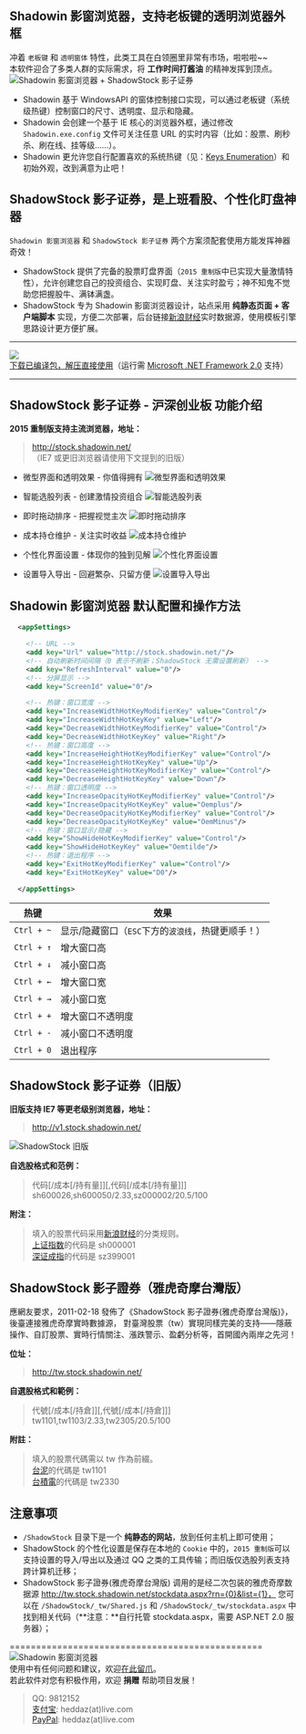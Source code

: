 Shadowin 影窗浏览器，支持老板键的透明浏览器外框
---------------------------------------------
冲着 `老板键` 和 `透明窗体` 特性，此类工具在白领圈里非常有市场，啦啦啦~~  
本软件迎合了多类人群的实际需求，将 **工作时间打酱油** 的精神发挥到顶点。  
![Shadowin 影窗浏览器 + ShadowStock 影子证券](docs/demo-preview.png)  

* Shadowin 基于 WindowsAPI 的窗体控制接口实现，可以通过老板键（系统级热键）控制窗口的尺寸、透明度、显示和隐藏。  
* Shadowin 会创建一个基于 IE 核心的浏览器外框，通过修改 `Shadowin.exe.config` 文件可关注任意 URL 的实时内容（比如：股票、刷秒杀、刷在线、挂等级……）。  
* Shadowin 更允许您自行配置喜欢的系统热键（见：[Keys Enumeration]）和初始外观，改到满意为止吧！  
  
ShadowStock 影子证券，是上班看股、个性化盯盘神器
----------------------------------------------
`Shadowin 影窗浏览器` 和 `ShadowStock 影子证券` 两个方案须配套使用方能发挥神器奇效！  

* ShadowStock 提供了完备的股票盯盘界面（`2015 重制版`中已实现大量激情特性），允许创建您自己的投资组合、实现盯盘、关注实时盈亏；神不知鬼不觉助您把握股牛、满钵满盏。  
* ShadowStock 专为 Shadowin 影窗浏览器设计，站点采用 **纯静态页面 + 客户端脚本** 实现，方便二次部署，后台链接[新浪财经]实时数据源，使用模板引擎思路设计更方便扩展。  
  
  
----------------------------------------------------------------------------------------------
![](docs/download.png)  
[下载已编译包，解压直接使用]（运行需 [Microsoft .NET Framework 2.0] 支持）  
  
-----------------------------------------
ShadowStock 影子证券 - 沪深创业板 功能介绍
-----------------------------------------
**2015 重制版支持主流浏览器，地址：**  
> http://stock.shadowin.net/  
> （IE7 或更旧浏览器请使用下文提到的旧版）  
  
* 微型界面和透明效果 - 你值得拥有
![微型界面和透明效果](docs/demo-main.png)  
  
* 智能选股列表 - 创建激情投资组合
![智能选股列表](docs/demo-autocomplete.png)  
  
* 即时拖动排序 - 把握视觉主次
![即时拖动排序](docs/demo-move.png)  
  
* 成本持仓维护 - 关注实时收益
![成本持仓维护](docs/demo-edit.png)  
  
* 个性化界面设置 - 体现你的独到见解
![个性化界面设置](docs/demo-settings.png)  
  
* 设置导入导出 - 回避繁杂、只留方便
![设置导入导出](docs/demo-impexp.png)  
  
  
Shadowin 影窗浏览器 默认配置和操作方法
-------------------------------------
```xml
  <appSettings>

    <!-- URL -->
    <add key="Url" value="http://stock.shadowin.net/"/>
    <!-- 自动刷新时间间隔（0 表示不刷新；ShadowStock 无需设置刷新） -->
    <add key="RefreshInterval" value="0"/>
    <!-- 分屏显示 -->
    <add key="ScreenId" value="0"/>

    <!-- 热键：窗口宽度 -->
    <add key="IncreaseWidthHotKeyModifierKey" value="Control"/>
    <add key="IncreaseWidthHotKeyKey" value="Left"/>
    <add key="DecreaseWidthHotKeyModifierKey" value="Control"/>
    <add key="DecreaseWidthHotKeyKey" value="Right"/>
    <!-- 热键：窗口高度 -->
    <add key="IncreaseHeightHotKeyModifierKey" value="Control"/>
    <add key="IncreaseHeightHotKeyKey" value="Up"/>
    <add key="DecreaseHeightHotKeyModifierKey" value="Control"/>
    <add key="DecreaseHeightHotKeyKey" value="Down"/>
    <!-- 热键：窗口透明度 -->
    <add key="IncreaseOpacityHotKeyModifierKey" value="Control"/>
    <add key="IncreaseOpacityHotKeyKey" value="Oemplus"/>
    <add key="DecreaseOpacityHotKeyModifierKey" value="Control"/>
    <add key="DecreaseOpacityHotKeyKey" value="OemMinus"/>
    <!-- 热键：窗口显示/隐藏 -->
    <add key="ShowHideHotKeyModifierKey" value="Control"/>
    <add key="ShowHideHotKeyKey" value="Oemtilde"/>
    <!-- 热键：退出程序 -->
    <add key="ExitHotKeyModifierKey" value="Control"/>
    <add key="ExitHotKeyKey" value="D0"/>

  </appSettings>
```
  
|热键		|效果			|
|----		|----			|
|`Ctrl + ~`	|显示/隐藏窗口（`ESC`下方的`波浪线`，热键更顺手！）	|
|`Ctrl + ↑`	|增大窗口高		|
|`Ctrl + ↓`	|减小窗口高		|
|`Ctrl + ←`	|增大窗口宽		|
|`Ctrl + →`	|减小窗口宽		|
|`Ctrl + +`	|增大窗口不透明度	|
|`Ctrl + -`	|减小窗口不透明度	|
|`Ctrl + 0`	|退出程序		|
  


ShadowStock 影子证券（旧版）
---------------------------
**旧版支持 IE7 等更老级别浏览器，地址：**  
> http://v1.stock.shadowin.net/  
  
![ShadowStock 旧版](docs/demo-v1.gif)  
  
**自选股格式和范例：**  
> 代码[/成本[/持有量]][,代码[/成本[/持有量]]]  
> sh600026,sh600050/2.33,sz000002/20.5/100  
  
**附注：**  
> 填入的股票代码采用[新浪财经]的分类规则。  
> [上证指数]的代码是 sh000001  
> [深证成指]的代码是 sz399001  
  
  
ShadowStock 影子證券（雅虎奇摩台灣版）
------------------------------------
應網友要求，2011-02-18 發佈了《ShadowStock 影子證券(雅虎奇摩台灣版)》，後臺連接雅虎奇摩實時數據源，
對臺灣股票（tw）實現同樣完美的支持——隱蔽操作、自訂股票、實時行情關注、漲跌警示、盈虧分析等，首開國內兩岸之先河！   
  
**位址：**  
> http://tw.stock.shadowin.net/  

**自選股格式和範例：**  
> 代號[/成本[/持倉]][,代號[/成本[/持倉]]]  
> tw1101,tw1103/2.33,tw2305/20.5/100  
  
**附註：**  
> 填入的股票代碼需以 tw 作為前綴。  
> [台泥]的代碼是 tw1101  
> [台積電]的代碼是 tw2330  
  
  
  
注意事项
--------
* `/ShadowStock` 目录下是一个 **纯静态的网站**，放到任何主机上即可使用；  
* ShadowStock 的个性化设置是保存在本地的 `Cookie` 中的，`2015 重制版`可以支持设置的导入/导出以及通过 QQ 之类的工具传输；而旧版仅选股列表支持跨计算机迁移；
* ShadowStock 影子證券(雅虎奇摩台灣版) 调用的是经二次包装的雅虎奇摩数据源 http://tw.stock.shadowin.net/stockdata.aspx?rn={0}&list={1}，
您可以在 `/ShadowStock/_tw/Shared.js` 和 `/ShadowStock/_tw/stockdata.aspx` 中找到相关代码（**注意：**自行托管 stockdata.aspx，需要 ASP.NET 2.0 服务器）；  
  

================================================  
![Shadowin 影窗浏览器](docs/logo.jpg)  
使用中有任何问题和建议，欢迎[在此留爪]。  
若此软件对您有积极作用，欢迎 **捐赠** 帮助项目发展！  
> QQ: 9812152  
> [支付宝]: heddaz(at)live.com  
> [PayPal]: heddaz(at)live.com  


[Keys Enumeration]: https://msdn.microsoft.com/en-us/library/system.windows.forms.keys(v=vs.110).aspx
[Microsoft .NET Framework 2.0]: http://www.microsoft.com/zh-cn/download/details.aspx?id=25150
[新浪财经]: http://finance.sina.com.cn
[上证指数]: http://finance.sina.com.cn/realstock/company/sh000001/nc.shtml
[深证成指]: http://finance.sina.com.cn/realstock/company/sz399001/nc.shtml
[雅虎奇摩]: https://tw.stock.yahoo.com
[台泥]: https://tw.stock.yahoo.com/q/q?s=1101
[台積電]: https://tw.stock.yahoo.com/q/q?s=2330
[下载已编译包，解压直接使用]: https://github.com/HeddaZ/Shadowin/releases
[在此留爪]: https://github.com/HeddaZ/Shadowin/issues
[支付宝]: http://www.alipay.com
[PayPal]: http://www.paypal.com
